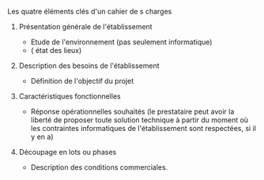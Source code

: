 Les quatre éléments clés d'un cahier de s charges

1. Présentation générale de l'établissement 
     - Etude de l'environnement (pas seulement informatique)
     - ( état des lieux)

2. Description des besoins de l'établissement
      -  Définition de l'objectif du projet
  
3. Caractéristiques fonctionnelles
      - Réponse opérationnelles souhaités (le prestataire peut avoir la liberté de proposer toute solution technique à partir du moment où les contraintes informatiques de l'établissement sont respectées, si il y en a)

4. Découpage en lots  ou phases
      - Description des conditions commerciales.
